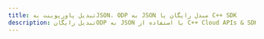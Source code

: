 ---title: تبدیل پاورپوینت بهJSON، ODP به JSON مبدل رایگان یا C++ SDKdescription: تبدیل رایگانODP به JSON با استفاده از C++ Cloud APIs & SDK. همچنین اسناد Microsoft PowerPoint را در Cloud ایجاد، ویرایش و رندر کنید.---